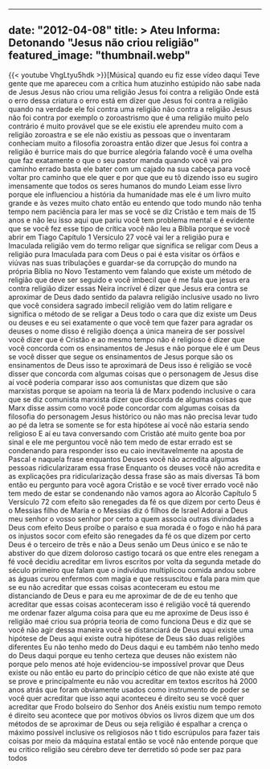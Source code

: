 
---
date: "2012-04-08"
title: > 
    Ateu Informa: Detonando "Jesus não criou religião"
featured_image: "thumbnail.webp"
---
{{< youtube VhgLtyu5hdk >}}[Música]
quando eu fiz esse vídeo daqui Teve
gente que me apareceu com a crítica hum
atuzinho estúpido não sabe nada de Jesus
Jesus não criou uma religião Jesus foi
contra a religião Onde está o erro dessa
criatura o erro está em dizer que Jesus
foi contra a religião quando na verdade
ele foi contra uma religião não contra a
religião Jesus não foi contra por
exemplo o zoroastrismo que é uma
religião muito pelo contrário é muito
provável que se ele existiu ele aprendeu
muito com a religião zoroastra e se ele
não existiu as pessoas que o inventaram
conheciam muito a filosofia zoroastra
então dizer que Jesus foi contra a
religião é
burrice mais do que burrice alegória
falando você é uma ovelha que faz
exatamente o que o seu pastor manda
quando você vai pro caminho errado basta
ele bater com um cajado na sua cabeça
para você voltar pro caminho que ele
quer e por que que eu tô dizendo isso eu
sugiro imensamente que todos os seres
humanos do mundo Leiam esse livro porque
ele influenciou a história da humanidade
mas ele é um livro muito grande e às
vezes muito chato então eu entendo que
todo mundo não tenha tempo nem paciência
para ler mas se você se diz Cristão e
tem mais de 15 anos e não leu isso aqui
 que pariu você tem problema mental
e é evidente que se você fez esse tipo
de crítica você não leu a Bíblia porque
se você abrir em Tiago Capítulo 1
Versículo 27 você vai ler a religião
pura e Imaculada religião vem do termo
religar que significa se religar com
Deus a religião pura Imaculada para com
Deus o pai é esta visitar os órfãos e
viúvas nas suas tribulações e guardar-se
da corrupção do mundo na própria Bíblia
no Novo Testamento vem falando que
existe um método de religião que deve
ser seguido e você imbecil que é me fala
que jesus era contra religião dizer
essas Neira incrível é dizer que Jesus
era contra se aproximar de Deus dado
sentido da palavra religião inclusive
usado no livro que você considera
sagrado imbecil religião vem do latim
religare e significa o método de se
religar a Deus todo o cara que diz
existe um Deus ou deuses e eu sei
exatamente o que você tem que fazer para
agradar os deuses o nome disso é
religião doença a única maneira de ser
possível você dizer que é Cristão e ao
mesmo tempo não é religioso é dizer que
você concorda com os ensinamentos de
Jesus e não porque ele é um Deus se você
disser que segue os ensinamentos de
Jesus porque são os ensinamentos de Deus
isso te aproximará de Deus isso é
religião se você disser que concorda com
algumas coisas que o personagem de Jesus
dise aí você poderia comparar isso aos
comunistas que dizem que são marxistas
porque se apoiam na teoria lá de Marx
podendo inclusive o cara que se diz
comunista marxista dizer que discorda de
algumas coisas que Marx disse assim como
você pode concordar com algumas coisas
da filosofia do personagem Jesus
histórico ou não mas não precisa levar
tudo ao pé da letra se somente se for
esta hipótese aí você não estaria sendo
religioso E aí eu tava conversando com
Cristão até muito gente boa por sinal e
ele me perguntou você não tem medo de
estar errado est se condenando para
responder isso eu caio inevitavelmente
na aposta de Pascal e naquela frase
enquantos Deuses você não acredita
algumas pessoas ridicularizaram essa
frase Enquanto os deuses você não
acredita e as explicações pra
ridicularização dessa frase são as mais
diversas Tá bom então eu pergunto para
você agora Cristão e se você tiver
errado você não tem medo de estar se
condenando não vamos agora ao Alcorão
Capítulo 5 Versículo 72 com efeito são
renegades da fé os que dizem por certo
Deus é o Messias filho de Maria e o
Messias diz ó filhos de Israel Adorai a
Deus meu senhor o vosso senhor por certo
a quem associa outras divindades a Deus
com efeito Deus proíbe o paraíso e sua
morada é o fogo e não há para os
injustos socor com efeito são renegades
da fé os que dizem por certo Deus é o
terceiro de três e não a Deus senão um
Deus único e se não te abstiver do que
dizem doloroso castigo tocará os que
entre eles renegam a
fé você decidiu acreditar em livros
escritos por volta da segunda metade do
século primeiro que falam que o
indivíduo multiplicou comida andou sobre
as águas curou enfermos com magia e que
ressuscitou e fala para mim que se eu
não acreditar que essas coisas
aconteceram eu estou me distanciando de
Deus e para eu me aproximar de de de eu
tenho que acreditar que essas coisas
aconteceram isso é
religião você tá querendo me ordenar
fazer alguma coisa para que eu me
aproxime de Deus isso é religião
maé criou sua própria teoria de como
funciona Deus e diz que se você não agir
dessa maneira você se distanciará de
Deus aqui existe uma hipótese de Deus
aqui existe outra hipótese de Deus são
duas religiões diferentes
Eu não tenho medo do Deus daqui e eu
também não tenho medo do Deus daqui
porque eu tenho certeza que deuses não
existem não porque pelo menos até hoje
evidenciou-se impossível provar que Deus
existe ou não então eu parto do
princípio cético de que não existe até
que se prove e principalmente eu não vou
acreditar em textos escritos há 2000
anos atrás que foram obviamente usados
como instrumento de poder se você quer
acreditar que isso aqui
aconteceu é direito seu se você quer
acreditar que Frodo bolseiro do Senhor
dos Anéis existiu num tempo remoto é
direito seu acontece que por motivos
óbvios os livros dizem que um dos
métodos de se aproximar de Deus ou seja
religião é espalhar a crença o máximo
possível inclusive os religiosos não t
tido escrúpulos para fazer tais coisas
por meio da máquina estatal então se
você não entende porque que eu critico
religião seu cérebro deve ter derretido
só pode ser paz para todos